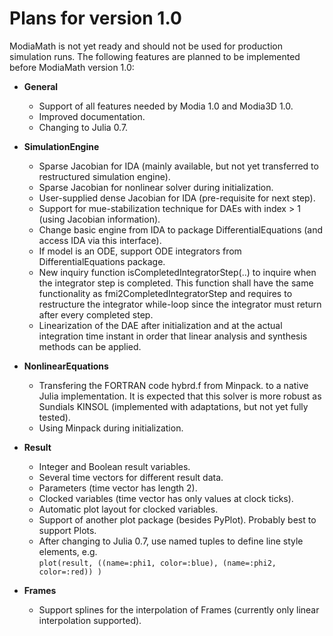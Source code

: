 # Plans for version 1.0

ModiaMath is not yet ready and should not be used for production simulation runs.
The following features are planned to be implemented before ModiaMath version 1.0:

- **General**
  - Support of all features needed by Modia 1.0 and Modia3D 1.0.
  - Improved documentation.
  - Changing to Julia 0.7.

- **SimulationEngine**
  - Sparse Jacobian for IDA (mainly available, but not yet transferred to restructured simulation engine).
  - Sparse Jacobian for nonlinear solver during initialization.
  - User-supplied dense Jacobian for IDA (pre-requisite for next step).
  - Support for mue-stabilization technique for DAEs with index > 1
    (using Jacobian information).
  - Change basic engine from IDA to package DifferentialEquations (and access IDA via this interface).
  - If model is an ODE, support ODE integrators from DifferentialEquations package.
  - New inquiry function isCompletedIntegratorStep(..) to inquire when the integrator step 
    is completed. This function shall have the same functionality as fmi2CompletedIntegratorStep and
    requires to restructure the integrator while-loop since the integrator must return after every
    completed step.
  - Linearization of the DAE after initialization and at the actual integration time instant in order
    that linear analysis and synthesis methods can be applied.

- **NonlinearEquations**
  - Transfering the FORTRAN code hybrd.f from Minpack.
    to a native Julia implementation. It is expected that this solver
    is more robust as Sundials KINSOL (implemented with adaptations, but not yet fully tested).
  - Using Minpack during initialization.

- **Result**
  - Integer and Boolean result variables.
  - Several time vectors for different result data.
  - Parameters (time vector has length 2).
  - Clocked variables (time vector has only values at clock ticks).
  - Automatic plot layout for clocked variables.
  - Support of another plot package (besides PyPlot). Probably best to 
    support Plots.
  - After changing to Julia 0.7, use named tuples to define line style elements, e.g.\
    `plot(result, ((name=:phi1, color=:blue), (name=:phi2, color=:red)) )`

- **Frames**
  - Support splines for the interpolation of Frames
    (currently only linear interpolation supported).

